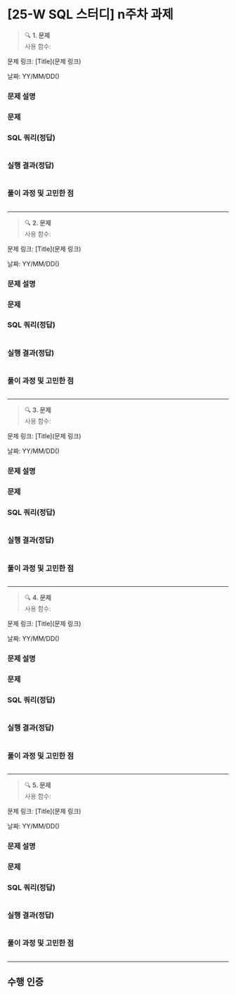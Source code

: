 [25-W SQL 스터디] n주차 과제
=========

> 🔍 **1. 문제**  
사용 함수: 

문제 링크: [Title](문제 링크)

날짜: YY/MM/DD()

### 문제 설명


### 문제


### SQL 쿼리(정답)
```SQL

```
### 실행 결과(정답)
```SQL

```

### 풀이 과정 및 고민한 점
```SQL

```

---

> 🔍 **2. 문제**  
사용 함수: 

문제 링크: [Title](문제 링크)

날짜: YY/MM/DD()


### 문제 설명


### 문제


### SQL 쿼리(정답)
```SQL

```
### 실행 결과(정답)
```SQL

```

### 풀이 과정 및 고민한 점
```SQL

```

---

> 🔍 **3. 문제**  
사용 함수: 

문제 링크: [Title](문제 링크)

날짜: YY/MM/DD()

### 문제 설명


### 문제


### SQL 쿼리(정답)
```SQL

```
### 실행 결과(정답)
```SQL

```

### 풀이 과정 및 고민한 점
```SQL

```



---

> 🔍 **4. 문제**  
사용 함수: 

문제 링크: [Title](문제 링크)

날짜: YY/MM/DD()


### 문제 설명


### 문제


### SQL 쿼리(정답)
```SQL

```
### 실행 결과(정답)
```SQL

```

### 풀이 과정 및 고민한 점
```SQL

```

---

> 🔍 **5. 문제**  
사용 함수: 

문제 링크: [Title](문제 링크)

날짜: YY/MM/DD()

### 문제 설명


### 문제


### SQL 쿼리(정답)
```SQL

```
### 실행 결과(정답)
```SQL

```

### 풀이 과정 및 고민한 점
```SQL

```


---
## 수행 인증

